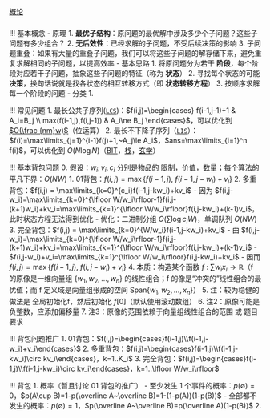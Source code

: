 
[概论](/实现/5.dp)


###  ###


!!! 基本概念
	- 原理
		1. **最优子结构**：原问题的最优解中涉及多少个子问题？这些子问题有多少组合？
		2. **无后效性**：已经求解的子问题，不受后续决策的影响
		3. 子问题重叠：如果有大量的重叠子问题，我们可以将这些子问题的解存储下来，避免重复求解相同的子问题，以提高效率
	- 基本思路
		1. 将原问题分为若干 **阶段**，每个阶段对应若干子问题，抽象这些子问题的特征（称为 **状态**）
		2. 寻找每个状态的可能 **决策**，换句话说就是找各状态的相互转移方式（即 **状态转移方程**）
		3. 按顺序求解每一个阶段的问题
	- 分类
		1. 


!!! 常见问题
	1. 最长公共子序列([`LCS`](https://ac.nowcoder.com/acm/problem/235624))：$f(i,j)=\begin{cases} f(i-1,j-1)+1 & A_i=B_j \\ max(f(i-1,j),f(i,j-1)) & A_i\ne B_j \end{cases}$，可以优化到 [$O(\frac {nm}w)$](https://www.cnblogs.com/-Wallace-/p/bit-lcs.html)（位运算）
	2. 最长不下降子序列（[`LIS`](https://www.luogu.com.cn/problem/AT_chokudai_S001_h)）：$f(i)=\max\limits_{j=1}^{i-1}f(j)+1,~A_j\le A_i$，$ans=\max\limits_{i=1}^n f(i)$，可以优化到 $O(N\log N)$（[BIT]()，[栈](https://www.luogu.com.cn/problem/solution/AT_chokudai_S001_h)，[玄学](https://www.cnblogs.com/itlqs/p/5743114.html)）

!!! 基本背包问题
	0. 假设：$w_i,v_i,c_i$ 分别是物品的 限制，价值，数量；每个算法的平凡下界：$O(NW)$
	1. 01背包：$f(i,j)=\max\{f(i-1,j),~f(i-1,j-w_i)+v_i\}$
	2. 多重背包：$f(i,j) = \max\limits_{k=0}^{c_i}f(i-1,j-kw_i)+kv_i$
		- 因为 $f(i,j-w_i)=\max\limits_{k=0}^{\lfloor W/w_i\rfloor-1}f(i,j-(k+1)w_i)+kv_i=\max\limits_{k=1}^{\lfloor W/w_i\rfloor}f(i,j-kw_i)+(k-1)v_i$，此时状态方程无法得到优化
		- 优化：二进制分组 $O(\sum\log c_iW)$，单调队列 $O(NW)$
	3. 完全背包：$f(i,j) = \max\limits_{k=0}^{W/w_i}f(i-1,j-kw_i)+kv_i$
		- 由 $f(i,j-w_i)=\max\limits_{k=0}^{\lfloor W/w_i\rfloor-1}f(i,j-(k+1)w_i)+kv_i=\max\limits_{k=1}^{\lfloor W/w_i\rfloor}f(i,j-kw_i)+(k-1)v_i$
		- $f(i,j-w_i)+v_i=\max\limits_{k=1}^{\lfloor W/w_i\rfloor}f(i,j-kw_i)+kv_i$
		- 因而 $f(i,j) = \max\{f(i-1,j),~f(i,j-w_i)+v_i\}$
	4. 本质：构造某个函数 $f~:~\sum w_ix_i \to \mathbb R$（f 的原像是一维向量组 $\{w_1,w_2,\dots,w_n\}$ 的线性组合；f 的像是“冲突的”线性组合的最优值；而 f 定义域是向量组张成的空间 $\text{Span}\{w_1,w_2,\dots,x_n\}$）
	5. 注：较为稳健的做法是 全局初始化f，然后初始化 $f[0]$（默认使用滚动数组）
	6. 注2：原像可能是负整数，应添加偏移量
	7. 注3：原像的范围依赖于向量组线性组合的范围 或 题目要求

!!! 背包问题推广
	1. 01背包：$f(i,j)=\begin{cases}f(i-1,j)\\f(i-1,j-w_i)+v_i\end{cases}$
	2. 多重背包：$f(i,j)=\begin{cases}f(i-1,j)\\f(i-1,j-kw_i)\circ kv_i\end{cases}，k=1..K_i$
	3. 完全背包：$f(i,j)=\begin{cases}f(i-1,j)\\f(i-1,j-kw_i)\circ kv_i\end{cases}，k=1..\lfloor W/w_i\rfloor$
	

!!! 背包
	1. 概率（暂且讨论 01 背包的推广）
		- 至少发生 1 个事件的概率：$p(\emptyset)=0$，$p(A\cup B)=1-p(\overline A~\overline B)=1-(1-p(A))(1-p(B))$
		- 全部都不发生的概率：$p(\emptyset)=1$，$p(\overline A~\overline B)=p(\overline A)(1-p(B))$
	2. 

